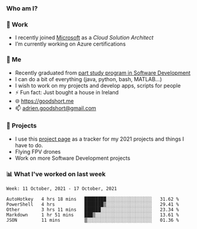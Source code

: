 ### Who am I?

<!--
**goodshort/goodshort** is a ✨ _special_ ✨ repository because its `README.md` (this file) appears on your GitHub profile.
-->
### 💼 Work
- I recently joined [Microsoft](https://www.microsoft.com/) as a _Cloud Solution Architect_
- I’m currently working on Azure certifications

### 🌱 Me
- Recently graduated from [part study program in Software Development](https://www.goodshort.me/who-am-i/studies#higher-diploma-in-software-development)
- I can do a bit of everything (java, python, bash, MATLAB...)
- I wish to work on my projects and develop apps, scripts for people
- ⚡ Fun fact: Just bought a house in Ireland
- 🌐 https://goodshort.me
- 📫 adrien.goodshort@gmail.com

### 🚧 Projects

- I use this [project page](https://github.com/users/goodshort/projects/2) as a tracker for my 2021 projects and things I have to do.
- Flying FPV drones
- Work on more Software Development projects

### 📊 What I've worked on last week

<!--START_SECTION:waka-->
```text
Week: 11 October, 2021 - 17 October, 2021

AutoHotkey   4 hrs 18 mins   ████████░░░░░░░░░░░░░░░░░   31.62 % 
PowerShell   4 hrs           ███████▒░░░░░░░░░░░░░░░░░   29.41 % 
Other        3 hrs 11 mins   ██████░░░░░░░░░░░░░░░░░░░   23.34 % 
Markdown     1 hr 51 mins    ███▒░░░░░░░░░░░░░░░░░░░░░   13.61 % 
JSON         11 mins         ▒░░░░░░░░░░░░░░░░░░░░░░░░   01.36 % 
```
<!--END_SECTION:waka-->
